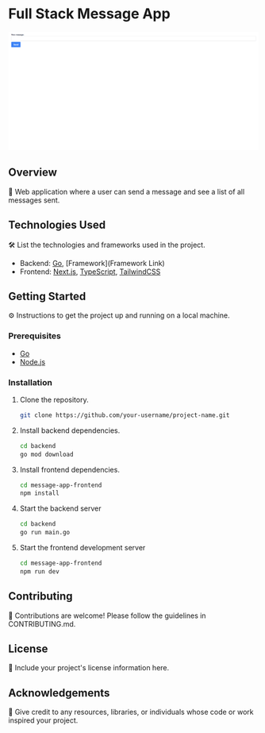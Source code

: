 # Full Stack Message App

<img src="./images/APP.gif"/>

## Overview

📝 Web application where a user can send a message and see a list of all messages sent.

## Technologies Used

🛠️ List the technologies and frameworks used in the project.

- Backend: [Go](https://golang.org/), [Framework](Framework Link)
- Frontend: [Next.js](https://nextjs.org/), [TypeScript](https://www.typescriptlang.org/), [TailwindCSS](https://tailwindcss.com/)

## Getting Started

⚙️ Instructions to get the project up and running on a local machine.

### Prerequisites

- [Go](https://golang.org/doc/install)
- [Node.js](https://nodejs.org/en/download/)

### Installation

1. Clone the repository.
   ```bash
   git clone https://github.com/your-username/project-name.git
   ```
2. Install backend dependencies.
   ```bash
   cd backend
   go mod download
   ```
3. Install frontend dependencies.
   ```bash
   cd message-app-frontend
   npm install
   ```
4. Start the backend server

   ```bash
   cd backend
   go run main.go
   ```

5. Start the frontend development server

   ```bash
   cd message-app-frontend
   npm run dev
   ```

## Contributing

🤝 Contributions are welcome! Please follow the guidelines in CONTRIBUTING.md.

## License

📜 Include your project's license information here.

## Acknowledgements

🙏 Give credit to any resources, libraries, or individuals whose code or work inspired your project.

